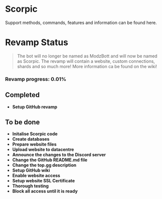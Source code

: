 # Scorpic
Support methods, commands, features and information can be found here.

# Revamp Status
>The bot will no longer be named as ModzBott and will now be named as Scorpic. The revamp will contain a website, custom connections, shards and so much more! More information ca be found on the wiki!
### Revamp progress: 0.01%

## Completed
  - **Setup GitHub revamp**

## To be done
  - **Initalise Scorpic code**
  - **Create databases**
  - **Prepare website files**
  - **Upload website to datacentre**
  - **Announce the changes to the Discord server**
  - **Change the GitHub README.md file**
  - **Change the top.gg description**
  - **Setup GitHub wiki**
  - **Enable website access**
  - **Setup website SSL Certificate**
  - **Thorough testing**
  - **Block all access until it is ready**
